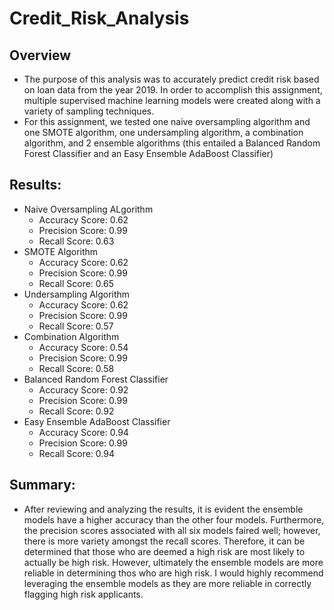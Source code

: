 # Credit_Risk_Analysis
## Overview 
   * The purpose of this analysis was to accurately predict credit risk based on loan data from the year 2019. In order to accomplish this assignment, multiple supervised machine learning models were created along with a variety of sampling techniques.
   * For this assignment, we tested one naive oversampling algorithm and one SMOTE algorithm, one undersampling algorithm, a combination algorithm, and 2 ensemble algorithms (this entailed a Balanced Random Forest Classifier and an Easy Ensemble AdaBoost Classifier)

## Results:
   * Naive Oversampling ALgorithm
     * Accuracy Score: 0.62
     * Precision Score: 0.99
     * Recall Score: 0.63
   * SMOTE Algorithm
     * Accuracy Score: 0.62
     * Precision Score: 0.99
     * Recall Score: 0.65
   * Undersampling Algorithm
     * Accuracy Score: 0.62
     * Precision Score: 0.99
     * Recall Score: 0.57
   * Combination Algorithm
     * Accuracy Score: 0.54
     * Precision Score: 0.99
     * Recall Score: 0.58
   * Balanced Random Forest Classifier
     * Accuracy Score: 0.92
     * Precision Score: 0.99
     * Recall Score: 0.92
   * Easy Ensemble AdaBoost Classifier
     * Accuracy Score: 0.94
     * Precision Score: 0.99
     * Recall Score: 0.94

## Summary:
   * After reviewing and analyzing the results, it is evident the ensemble models have a higher accuracy than the other four models. Furthermore, the precision scores associated with all six models faired well; however, there is more variety amongst the recall scores. Therefore, it can be determined that those who are deemed a high risk are most likely to actually be high risk. However, ultimately the ensemble models are more reliable in determining thos who are high risk. I would highly recommend leveraging the ensemble models as they are more reliable in correctly flagging high risk applicants.
